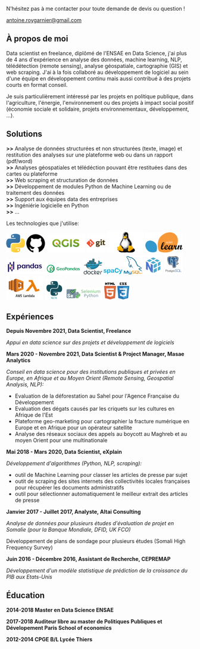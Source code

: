 N'hésitez pas à me contacter pour toute demande de devis ou question !

[antoine.roygarnier@gmail.com](antoine.roygarnier@gmail.com)


## À propos de moi
Data scientist en freelance, diplômé de l'ENSAE en Data Science, j'ai plus de 4 ans d'expérience en analyse des données, machine learning, NLP, télédétection (remote sensing), analyse géospatiale, cartographie (GIS) et web scraping. J'ai à la fois collaboré au développement de logiciel au sein d'une équipe en développement continu mais aussi contribué à des projets courts en format conseil.

Je suis particulièrement intéressé par les projets en politique publique, dans l'agriculture, l'énergie, l'environnement ou des projets à impact social positif (économie sociale et solidaire, projets environnementaux, développement, ...).

## Solutions

**\>>** Analyse de données structurées et non structurées (texte, image) et restitution des analyses sur une plateforme web ou dans un rapport (pdf/word) \
**\>>** Analyses géospatiales et télédéction pouvant être restituées dans des cartes ou plateforme \
**\>>** Web scraping et structuration de données \
**\>>** Développement de modules Python de Machine Learning ou de traitement des données \
**\>>** Support aux équipes data des entreprises \
**\>>** Ingéniérie logicielle en Python \
**\>>** ...

Les technologies que j'utilise:

<img src="img/python.png" alt="Python" style="width:50px;"/>
<img src="img/github-1.svg" alt="Github" style="width:50px;"/>
<img src="img/qgis.png" alt="QGIS" style="height:50px;"/>
<img src="img/git.png" alt="git" style="height:50px;"/>
<img src="img/linux.png" alt="Linux" style="width:100px;"/>
<img src="img/scikit.png" alt="scikit" style="width:100px;"/>
<img src="img/pandas.png" alt="pandas" style="width:100px;"/>
<img src="img/geopandas.png" alt="geopandas" style="width:100px;"/>
<img src="img/docker.png" alt="docker" style="width:50px;"/>
<img src="img/spacy.png" alt="spacy" style="width:50px;"/>
<img src="img/mysql.png" alt="mysql" style="width:50px;"/>
<img src="img/numpy.png" alt="numpy" style="width:50px;"/>
<img src="img/postgressql.png" alt="postgressql" style="width:50px;"/>
<img src="img/awslambda.png" alt="awslambda" style="width:100px;"/>
<img src="img/nltk.png" alt="nltk" style="width:50px;"/>
<img src="img/selenium.png" alt="selenium" style="width:100px;"/>
<img src="img/htmlcss.png" alt="htmlcss" style="width:70px;"/>


## Expériences

**Depuis Novembre 2021, Data Scientist, Freelance**

_Appui en data science sur des projets et développement de logiciels_

**Mars 2020 - Novembre 2021, Data Scientist & Project Manager, Masae Analytics**

_Conseil en data science pour des institutions publiques et privées en Europe, en Afrique et au Moyen Orient
(Remote Sensing, Geospatial Analysis, NLP):_
- Evaluation de la déforestation au Sahel pour l'Agence Française du Développement
- Evaluation des dégats causés par les criquets sur les cultures en Afrique de l'Est
- Plateforme geo-marketing pour cartographier la fracture numérique en Europe et en Afrique pour un opérateur satellite
- Analyse des réseaux sociaux des appels au boycott au Maghreb et au moyen Orient pour une multinationale

**Mai 2018 - Mars 2020, Data Scientist, eXplain**

_Développement d'algorithmes (Python, NLP, scraping):_
- outil de Machine Learning pour classer les articles de presse par sujet
- outit de scraping des sites internets des collectivités locales françaises pour récupérer les documents administratifs
- outil pour sélectionner automatiquement le meilleur extrait des articles de presse

**Janvier 2017 - Juillet 2017, Analyste, Altai Consulting**

_Analyse de données pour plusieurs études d'évaluation de projet en Somalie (pour la Banque Mondiale, DFID, UK FCO)_

Développement de plans de sondage pour plusieurs études (Somali High Frequency Survey)

**Juin 2016 - Décembre 2016, Assistant de Recherche, CEPREMAP** 

_Développement d'un modèle statistique de prédiction de la croissance du PIB aux Etats-Unis_

## Éducation

**2014-2018 Master en Data Science ENSAE**

**2017-2018 Auditeur libre au master de Politiques Publiques et Dévelopement Paris School of economics**

**2012-2014 CPGE B/L Lycée Thiers**
